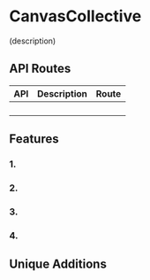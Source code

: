 # CanvasCollective

(description)

## API Routes

| API | Description | Route |
|:---|:---|:---|
|  |  | |
|  |  | |
|  |  | |
|  |  | |

## Features

### 1.

### 2.

### 3.

### 4.


## Unique Additions
